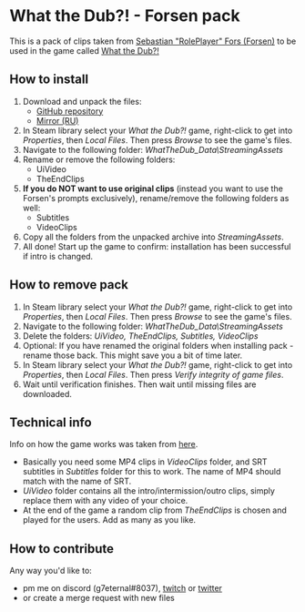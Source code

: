 # What the Dub?! - Forsen pack
This is a pack of clips taken from [Sebastian "RolePlayer" Fors (Forsen)](https://twitch.tv/forsen) to be used in the game called [What the Dub?!](https://store.steampowered.com/app/1495860/What_The_Dub/)

## How to install
1. Download and unpack the files:
    - [GitHub repository](https://github.com/g7eternal/wtd-forsen-pack/archive/refs/heads/main.zip)
    - [Mirror (RU)](https://g7eternal.ru/misc/wtd-forsen-pack.zip)
3. In Steam library select your *What the Dub?!* game, right-click to get into *Properties*, then *Local Files*. Then press *Browse* to see the game's files.
4. Navigate to the following folder: _WhatTheDub_Data\StreamingAssets_
5. Rename or remove the following folders:
    - UiVideo
    - TheEndClips
6. **If you do NOT want to use original clips** (instead you want to use the Forsen's prompts exclusively), rename/remove the following folders as well:
    - Subtitles
    - VideoClips
7. Copy all the folders from the unpacked archive into _StreamingAssets_.
8. All done! Start up the game to confirm: installation has been successful if intro is changed.

## How to remove pack
1. In Steam library select your *What the Dub?!* game, right-click to get into *Properties*, then *Local Files*. Then press *Browse* to see the game's files.
2. Navigate to the following folder: _WhatTheDub_Data\StreamingAssets_
3. Delete the folders: _UiVideo, TheEndClips, Subtitles, VideoClips_
4. Optional: If you have renamed the original folders when installing pack - rename those back. This might save you a bit of time later.
5. In Steam library select your *What the Dub?!* game, right-click to get into *Properties*, then *Local Files*. Then press *Verify integrity of game files*.
6. Wait until verification finishes. Then wait until missing files are downloaded.

## Technical info
Info on how the game works was taken from [here](https://www.reddit.com/r/RedditAndChill/comments/mtacw3/lets_make_new_what_the_dub_vids_peepopog/).
- Basically you need some MP4 clips in _VideoClips_ folder, and SRT subtitles in _Subtitles_ folder for this to work. The name of MP4 should match with the name of SRT.
- _UiVideo_ folder contains all the intro/intermission/outro clips, simply replace them with any video of your choice.
- At the end of the game a random clip from _TheEndClips_ is chosen and played for the users. Add as many as you like.

## How to contribute
Any way you'd like to:
- pm me on discord (g7eternal#8037), [twitch](https://twitch.tv/g7eternal) or [twitter](https://twitter.com/g7_eternal)
- or create a merge request with new files
